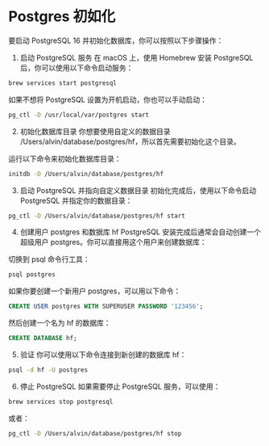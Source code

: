 # Postgres 初如化

要启动 PostgreSQL 16 并初始化数据库，你可以按照以下步骤操作：

1. 启动 PostgreSQL 服务
   在 macOS 上，使用 Homebrew 安装 PostgreSQL 后，你可以使用以下命令启动服务：

```sh
brew services start postgresql
```

如果不想将 PostgreSQL 设置为开机启动，你也可以手动启动：

```sh
pg_ctl -D /usr/local/var/postgres start
```

2. 初始化数据库目录
   你想要使用自定义的数据目录 /Users/alvin/database/postgres/hf，所以首先需要初始化这个目录。

运行以下命令来初始化数据库目录：

```sh
initdb -D /Users/alvin/database/postgres/hf
```

3. 启动 PostgreSQL 并指向自定义数据目录
   初始化完成后，使用以下命令启动 PostgreSQL 并指定你的数据目录：

```sh
pg_ctl -D /Users/alvin/database/postgres/hf start
```

4. 创建用户 postgres 和数据库 hf
   PostgreSQL 安装完成后通常会自动创建一个超级用户 postgres。你可以直接用这个用户来创建数据库：

切换到 psql 命令行工具：

```sh
psql postgres
```

如果你要创建一个新用户 postgres，可以用以下命令：

```sql
CREATE USER postgres WITH SUPERUSER PASSWORD '123456';
```

然后创建一个名为 hf 的数据库：

```sql
CREATE DATABASE hf;
```

5. 验证
   你可以使用以下命令连接到新创建的数据库 hf：

```sh
psql -d hf -U postgres
```

6. 停止 PostgreSQL
   如果需要停止 PostgreSQL 服务，可以使用：

```sh
brew services stop postgresql
```

或者：

```sh
pg_ctl -D /Users/alvin/database/postgres/hf stop
```
